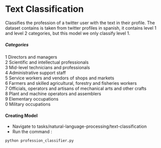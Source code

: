 # Text Classification

Classifies the profession of a twitter user with the text in their profile. 
The dataset contains is taken from twitter profiles in spanish, it contains
level 1 and level 2 categories, but this model we only classify level 1.

##### Categories
1 Directors and managers \
2 Scientific and intellectual professionals \
3 Mid-level technicians and professionals \
4 Administrative support staff \
5 Service workers and vendors of shops and markets \
6 Farmers and skilled agricultural, forestry and fisheries workers \
7 Officials, operators and artisans of mechanical arts and other crafts \
8 Plant and machine operators and assemblers \
9 Elementary occupations\
0 Military occupations

#### Creating Model

- Navigate to tasks/natural-language-processing/text-classification
- Run the command :

`python profession_classifier.py`